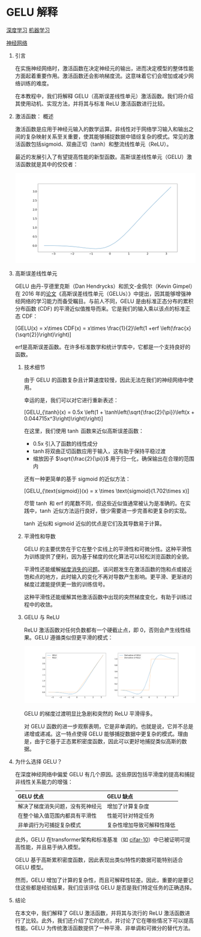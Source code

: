 # GELU 解释

[深度学习](https://www.baeldung.com/cs/category/ai/deep-learning) [机器学习](https://www.baeldung.com/cs/category/ai/ml)

[神经网络](https://www.baeldung.com/cs/tag/neural-networks)

1. 引言

    在实施神经网络时，激活函数在决定神经元的输出，进而决定模型的整体性能方面起着重要作用。激活函数还会影响梯度流。这意味着它们会增加或减少网络训练的难度。

    在本教程中，我们将解释 GELU（高斯误差线性单元）激活函数。我们将介绍其使用动机、实现方法，并将其与标准 ReLU 激活函数进行比较。

2. 激活函数： 概述

    激活函数是应用于神经元输入的数学运算。非线性对于网络学习输入和输出之间的复杂映射关系至关重要，使其能够捕捉数据中错综复杂的模式。常见的激活函数包括sigmoid、双曲正切（tanh）和整流线性单元（ReLU）。

    最近的发展引入了有望提高性能的新型函数。高斯误差线性单元（GELU）激活函数就是其中的佼佼者：

    ![GELU函数](pic/Plot_of_GELU.webp)

3. 高斯误差线性单元

    GELU 由丹-亨德里克斯（Dan Hendrycks）和凯文-金佩尔（Kevin Gimpel）在 2016 年的[论文](https://arxiv.org/abs/1606.08415)《高斯误差线性单元（GELUs）》中提出，因其能够增强神经网络的学习能力而备受瞩目。与前人不同，GELU 是由标准正态分布的累积分布函数 (CDF) 的平滑近似值推导而来。它是我们的输入乘以该点的标准正态 CDF：

    \[GELU(x) = x\times CDF(x) = x\times \frac{1}{2}\left(1 +erf \left(\frac{x}{\sqrt{2}}\right)\right)\]

    erf是高斯误差函数。在许多标准数学和统计学库中，它都是一个支持良好的函数。

    1. 技术细节

        由于 GELU 的函数复杂且计算速度较慢，因此无法在我们的神经网络中使用。

        幸运的是，我们可以对它进行重新表述：

        \[GELU_{\tanh}(x) = 0.5x \left(1 + \tanh\left(\sqrt{\frac{2}{\pi}}\left(x + 0.044715x^3\right)\right)\right)\]

        在这里，我们使用 $\tanh$ 函数来近似高斯误差函数：

        - 0.5x 引入了函数的线性成分
        - $\tanh$将双曲正切函数应用于输入，这有助于保持平稳过渡
        - 缩放因子 $\sqrt{\frac{2}{\pi}}$ 用于归一化，确保输出在合理的范围内

        还有一种更简单的基于 sigmoid 的近似方法：

        \[GELU_{\text{sigmoid}}(x) = x \times \text{sigmoid}(1.702\times x)\]

        尽管 $\tanh$ 和 erf 的尾数不同，但这些近似值通常被认为是准确的。在实践中，$\tanh$ 近似方法运行良好，很少需要进一步完善和更复杂的实现。

        $\tanh$ 近似和 sigmoid 近似的优点是它们及其导数易于计算。

    2. 平滑性和导数

        GELU 的主要优势在于它在整个实线上的平滑性和可微分性。这种平滑性为训练提供了便利，因为基于梯度的优化算法可以轻松浏览函数的全貌。

        平滑性还能缓解[梯度消失的问题](https://en.wikipedia.org/wiki/Vanishing_gradient_problem)。该问题发生在激活函数的饱和点或接近饱和点的地方，此时输入的变化不再对导数产生影响。更平滑、更渐进的梯度过渡能提供更一致的训练信号。

        这种平滑性还能缓解其他激活函数中出现的突然梯度变化，有助于训练过程中的收敛。

    3. GELU 与 ReLU

        ReLU 激活函数对任何负数都有一个硬截止点，即 0，否则会产生线性结果。GELU 遵循类似但更平滑的模式：

        ![GELU 和 ReLU 及导数](pic/gelu_relu_and_derivatives_comparison_side_by_side.webp)

        GELU 的梯度过渡明显比急剧和突然的 ReLU 平滑得多。

        对 GELU 函数的进一步观察表明，它是非单调的。也就是说，它并不总是递增或递减。这一特点使得 GELU 能够捕捉数据中更复杂的模式。理由是，由于它基于正态累积密度函数，因此可以更好地捕捉类似高斯的数据。

4. 为什么选择 GELU？

    在深度神经网络中偏爱 GELU 有几个原因。这些原因包括平滑度的提高和捕捉非线性关系能力的增强：

    | GELU 优点          | GELU 缺点       |
    |------------------|---------------|
    | 解决了梯度消失问题，没有死神经元 | 增加了计算复杂度      |
    | 在整个输入值范围内都具有平滑性  | 性能可针对特定任务     |
    | 非单调行为可捕捉复杂模式     | 复杂性增加导致可解释性降低 |

    此外，GELU 在transformer架构和标准基准（如 [cifar-10](https://www.hindawi.com/journals/jmath/2023/4229924/)）中已被证明可提高性能，并且易于纳入模型。

    GELU 基于高斯累积密度函数，因此表现出类似特性的数据可能特别适合 GELU 模型。

    然而，GELU 增加了计算的复杂性，而且可解释性较差。因此，重要的是要记住这些都是经验结果，我们应该评估 GELU 是否是我们特定任务的正确选择。

5. 结论

    在本文中，我们解释了 GELU 激活函数，并将其与流行的 ReLU 激活函数进行了比较。此外，我们还介绍了它的优点，并讨论了它在哪些情况下可以提高性能。GELU 为传统激活函数提供了一种平滑、非单调和可微分的替代方法。
